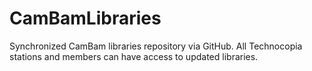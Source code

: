 CamBamLibraries
===============

Synchronized CamBam libraries repository via GitHub. All Technocopia stations and members can have access to updated libraries.
